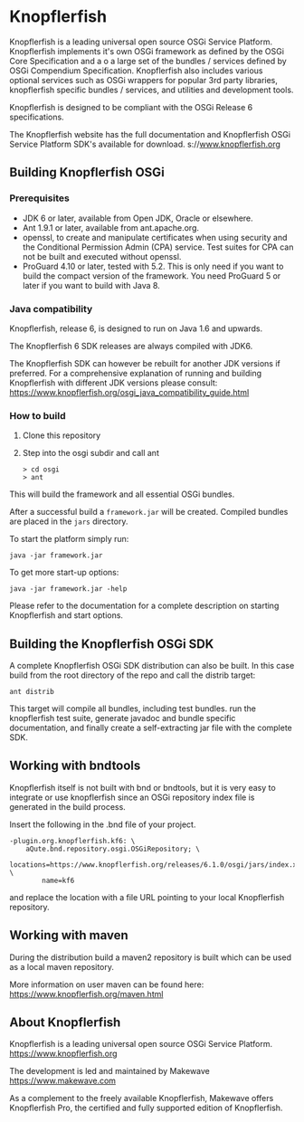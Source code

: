 Knopflerfish 
======================================================================

Knopflerfish is a leading universal open source OSGi Service
Platform. Knopflerfish implements it's own OSGi framework as defined
by the OSGi Core Specification and a o a large set of the bundles /
services defined by OSGi Compendium  Specification. Knopflerfish also
includes various optional services such as OSGi wrappers for popular
3rd party libraries, knopflerfish specific bundles / services, and
utilities and development tools.

Knopflerfish is designed to be compliant with the OSGi Release 6
specifications. 

The Knopflerfish website has the full documentation and Knopflerfish
OSGi Service Platform SDK's available for download.
s://www.knopflerfish.org

Building Knopflerfish OSGi
------------------------------

###  Prerequisites
- JDK 6 or later, available from Open JDK, Oracle or elsewhere.
- Ant 1.9.1 or later, available from ant.apache.org.
- openssl, to create and manipulate certificates when using
  security and the Conditional Permission Admin (CPA) service. Test
  suites for CPA can not be built and executed without openssl.
- ProGuard 4.10 or later, tested with 5.2. This is only need if you want
  to build the compact version of the framework. You need ProGuard 5
   or later if you want to build with Java 8.

### Java compatibility

Knopflerfish, release 6, is designed to run on Java 1.6 and upwards.

The Knopflerfish 6 SDK releases are always compiled with JDK6.

The Knopflerfish SDK can however be rebuilt for another JDK versions
if preferred.
For a comprehensive explanation of running and building Knopflerfish
with different JDK versions please consult:
https://www.knopflerfish.org/osgi_java_compatibility_guide.html

### How to build

1. Clone this repository

2. Step into the osgi subdir and call ant
   ```
   > cd osgi
   > ant
   ```

This will build the framework and all essential OSGi bundles.

After a successful build a `framework.jar` will be created. 
Compiled bundles are placed in the `jars` directory.

To start the platform simply run:
```
java -jar framework.jar
```

To get more start-up options:
```
java -jar framework.jar -help
```

Please refer to the documentation for a complete description on
starting Knopflerfish and start options. 

Building the Knopflerfish OSGi SDK
----------------------------------------

A complete Knopflerfish OSGi SDK distribution can also be built. In
this case build from the root directory of the repo and call the
distrib target:
```
ant distrib
```

This target will compile all bundles, including test bundles. run the
knopflerfish test suite, generate javadoc and bundle specific
documentation, and finally create a self-extracting jar file with the
complete SDK.

Working with bndtools
----------------------------------------
Knopflerfish itself is not built with bnd or bndtools, but it is very
easy to integrate or use knopflerfish since an OSGi repository index
file is generated in the build process.

Insert the following in the .bnd file of your project. 
```
-plugin.org.knopflerfish.kf6: \
	aQute.bnd.repository.osgi.OSGiRepository; \
		locations=https://www.knopflerfish.org/releases/6.1.0/osgi/jars/index.xml; \
		name=kf6
```
and replace the location with a file URL pointing to your local
Knopflerfish repository.

Working with maven
----------------------------------------
During the distribution build a maven2 repository is built which can
be used as a local maven repository.

More information on user maven can be found here:
https://www.knopflerfish.org/maven.html


About Knopflerfish
----------------------------------------
Knopflerfish is a leading universal open source OSGi Service
Platform.
https://www.knopflerfish.org

The development is led and maintained by Makewave
https://www.makewave.com

As a complement to the freely available Knopflerfish, Makewave offers
Knopflerfish Pro, the certified and fully supported edition of
Knopflerfish. 
